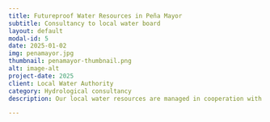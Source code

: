 ```yaml
---
title: Futureproof Water Resources in Peña Mayor
subtitle: Consultancy to local water board
layout: default
modal-id: 5
date: 2025-01-02
img: penamayor.jpg
thumbnail: penamayor-thumbnail.png
alt: image-alt
project-date: 2025
client: Local Water Authority
category: Hydrological consultancy
description: Our local water resources are managed in cooperation with neighbors, a practice that is very common in rural Spain. However, the water quality needs to be monitored, and the size of the aquifer needs to be evaluated. This is essential to safeguard water use for future generations and to encourage sustainable local water management in Asturias. We have taken on the role of mapping and understanding our springs and aquifer to better comprehend their dynamics, size, and quality.

---
```

